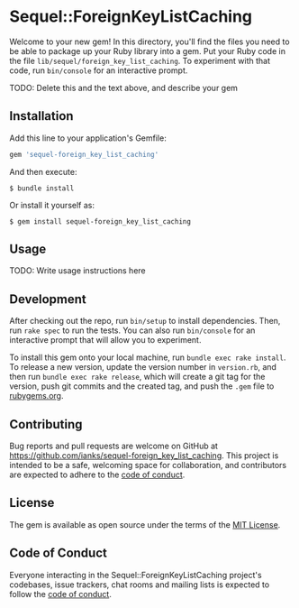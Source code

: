 # Sequel::ForeignKeyListCaching

Welcome to your new gem! In this directory, you'll find the files you need to be able to package up your Ruby library into a gem. Put your Ruby code in the file `lib/sequel/foreign_key_list_caching`. To experiment with that code, run `bin/console` for an interactive prompt.

TODO: Delete this and the text above, and describe your gem

## Installation

Add this line to your application's Gemfile:

```ruby
gem 'sequel-foreign_key_list_caching'
```

And then execute:

    $ bundle install

Or install it yourself as:

    $ gem install sequel-foreign_key_list_caching

## Usage

TODO: Write usage instructions here

## Development

After checking out the repo, run `bin/setup` to install dependencies. Then, run `rake spec` to run the tests. You can also run `bin/console` for an interactive prompt that will allow you to experiment.

To install this gem onto your local machine, run `bundle exec rake install`. To release a new version, update the version number in `version.rb`, and then run `bundle exec rake release`, which will create a git tag for the version, push git commits and the created tag, and push the `.gem` file to [rubygems.org](https://rubygems.org).

## Contributing

Bug reports and pull requests are welcome on GitHub at https://github.com/ianks/sequel-foreign_key_list_caching. This project is intended to be a safe, welcoming space for collaboration, and contributors are expected to adhere to the [code of conduct](https://github.com/ianks/sequel-foreign_key_list_caching/blob/master/CODE_OF_CONDUCT.md).

## License

The gem is available as open source under the terms of the [MIT License](https://opensource.org/licenses/MIT).

## Code of Conduct

Everyone interacting in the Sequel::ForeignKeyListCaching project's codebases, issue trackers, chat rooms and mailing lists is expected to follow the [code of conduct](https://github.com/ianks/sequel-foreign_key_list_caching/blob/master/CODE_OF_CONDUCT.md).
